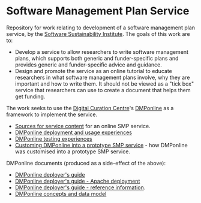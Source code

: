 # Software Management Plan Service

Repository for work relating to development of a software management plan service, by the [Software Sustainability Institute](http://www.software.ac.uk). The goals of this work are to:

* Develop a service to allow researchers to write software management plans, which supports both generic and funder-specific plans and provides generic and funder-specific advice and guidance. 
* Design and promote the service as an online tutorial to educate researchers in what software management plans involve, why they are important and how to write them. It should not be viewed as a "tick box" service that researchers can use to create a document that helps them get funding.

The work seeks to use the [Digital Curation Centre](http://www.dcc.ac.uk)'s [DMPonline](https://github.com/DigitalCurationCentre/DMPonline_v4) as a framework to implement the service.

* [Sources for service content](./SMPContent.md) for an online SMP service.
* [DMPonline deployment and usage experiences](./DMPonlineDeployUseReview.md)
* [DMPonline testing experiences](./DMPonlineTestReview.md)
* [Customing DMPonline into a prototype SMP service](./CustomiseDMPonlineForSMP.md) - how DMPonline was customised into a prototype SMP service.

DMPonline documents (produced as a side-effect of the above):

* [DMPonline deployer's guide](./DMPonlineDeployersGuide.md)
* [DMPonline deployer's guide - Apache deployment](./DMPonlineDeployersGuideApache.md)
* [DMPonline deployer's guide - reference information](./DMPonlineDeployersGuideReference.md).
* [DMPonline concepts and data model](./ConceptsDataModel.md)

